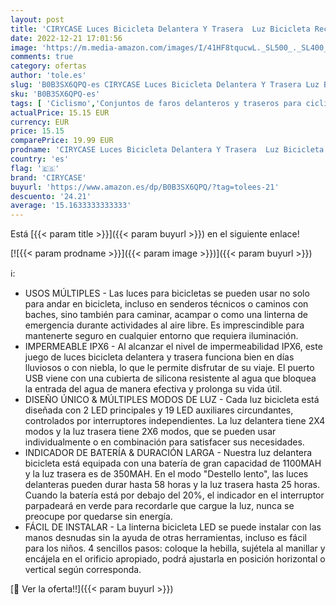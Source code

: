 ```yaml
---
layout: post
title: 'CIRYCASE Luces Bicicleta Delantera Y Trasera  Luz Bicicleta Recargable USB Súper Brillante  IPX6 Impermeable Luces para Bicicletas para Montar Noche/Acampar  8+12 Iluminación Modos & Batería Duradera'
date: 2022-12-21 17:01:56
image: 'https://m.media-amazon.com/images/I/41HF8tqucwL._SL500_._SL400_.jpg'
comments: true
category: ofertas
author: 'tole.es'
slug: 'B0B3SX6QPQ-es CIRYCASE Luces Bicicleta Delantera Y Trasera Luz Bicicleta...'
sku: 'B0B3SX6QPQ-es'
tags: [ 'Ciclismo','Conjuntos de faros delanteros y traseros para ciclismo','Deportes y aire libre','Luces y reflectores de ciclismo','Ropa y equipo para deportes','bicicleta','cirycase','🇪🇸', ]
actualPrice: 15.15 EUR
currency: EUR
price: 15.15
comparePrice: 19.99 EUR
prodname: 'CIRYCASE Luces Bicicleta Delantera Y Trasera  Luz Bicicleta Recargable USB Súper Brillante  IPX6 Impermeable Luces para Bicicletas para Montar Noche/Acampar  8+12 Iluminación Modos & Batería Duradera'
country: 'es'
flag: '🇪🇸'
brand: 'CIRYCASE'
buyurl: 'https://www.amazon.es/dp/B0B3SX6QPQ/?tag=tolees-21'
descuento: '24.21'
average: '15.1633333333333'
---
```


Está [{{< param title >}}]({{< param buyurl >}}) en el siguiente enlace!

[![{{< param prodname >}}]({{< param image >}})]({{< param buyurl >}})

ℹ️:

- USOS MÚLTIPLES - Las luces para bicicletas se pueden usar no solo para andar en bicicleta, incluso en senderos técnicos o caminos con baches, sino también para caminar, acampar o como una linterna de emergencia durante actividades al aire libre. Es imprescindible para mantenerte seguro en cualquier entorno que requiera iluminación.
- IMPERMEABLE IPX6 - Al alcanzar el nivel de impermeabilidad IPX6, este juego de luces bicicleta delantera y trasera funciona bien en días lluviosos o con niebla, lo que le permite disfrutar de su viaje. El puerto USB viene con una cubierta de silicona resistente al agua que bloquea la entrada del agua de manera efectiva y prolonga su vida útil.
- DISEÑO ÚNICO & MÚLTIPLES MODOS DE LUZ - Cada luz bicicleta está diseñada con 2 LED principales y 19 LED auxiliares circundantes, controlados por interruptores independientes. La luz delantera tiene 2X4 modos y la luz trasera tiene 2X6 modos, que se pueden usar individualmente o en combinación para satisfacer sus necesidades.
- INDICADOR DE BATERÍA & DURACIÓN LARGA - Nuestra luz delantera bicicleta está equipada con una batería de gran capacidad de 1100MAH y la luz trasera es de 350MAH. En el modo "Destello lento", las luces delanteras pueden durar hasta 58 horas y la luz trasera hasta 25 horas. Cuando la batería está por debajo del 20%, el indicador en el interruptor parpadeará en verde para recordarle que cargue la luz, nunca se preocupe por quedarse sin energía.
- FÁCIL DE INSTALAR - La linterna bicicleta LED se puede instalar con las manos desnudas sin la ayuda de otras herramientas, incluso es fácil para los niños. 4 sencillos pasos: coloque la hebilla, sujétela al manillar y encájela en el orificio apropiado, podrá ajustarla en posición horizontal o vertical según corresponda.

[🛒 Ver la oferta!!]({{< param buyurl >}})
